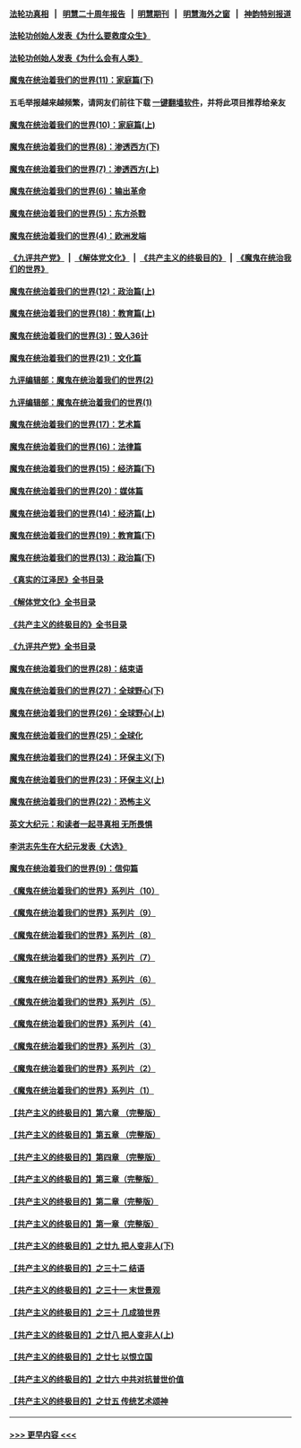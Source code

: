 #### [法轮功真相](https://github.com/gfw-breaker/truth/blob/master/README.md?t=0) &nbsp;&nbsp;|&nbsp;&nbsp; [明慧二十周年报告](https://github.com/gfw-breaker/mh-reports/blob/master/README.md?t=0) &nbsp;&nbsp;|&nbsp;&nbsp;[明慧期刊](https://github.com/gfw-breaker/mh-qikan) &nbsp;&nbsp;|&nbsp;&nbsp; [明慧海外之窗](https://github.com/gfw-breaker/mh-news/blob/master/README.md?t=0) &nbsp;&nbsp;|&nbsp;&nbsp; [神韵特别报道](https://github.com/gfw-breaker/mh-news/blob/master/shenyun.md?t=0)
#### [法轮功创始人发表《为什么要救度众生》](../pages/nsc422/n13975246.md?t=05170343) 
#### [法轮功创始人发表《为什么会有人类》](../pages/nsc422/n13912117.md?t=05170343) 
#### [魔鬼在统治着我们的世界(11)：家庭篇(下)](../pages/nsc422/n10440961.md?t=05170343) 
#### 五毛举报越来越频繁，请网友们前往下载 [一键翻墙软件](https://github.com/gfw-breaker/ssr-accounts)，并将此项目推荐给亲友
#### [魔鬼在统治着我们的世界(10)：家庭篇(上)](../pages/nsc422/n10435448.md?t=05170343) 
#### [魔鬼在统治着我们的世界(8)：渗透西方(下)](../pages/nsc422/n10429603.md?t=05170343) 
#### [魔鬼在统治着我们的世界(7)：渗透西方(上)](../pages/nsc422/n10426013.md?t=05170343) 
#### [魔鬼在统治着我们的世界(6)：输出革命](../pages/nsc422/n10421536.md?t=05170343) 
#### [魔鬼在统治着我们的世界(5)：东方杀戮](../pages/nsc422/n10417707.md?t=05170343) 
#### [魔鬼在统治着我们的世界(4)：欧洲发端](../pages/nsc422/n10414890.md?t=05170343) 
#### [《九评共产党》](https://github.com/begood0513/9ping.md/blob/master/README.md) &nbsp;|&nbsp; [《解体党文化》](../../../../jtdwh.md/blob/master/README.md)  &nbsp;|&nbsp; [《共产主义的终极目的》](../../../../gczydzjmd.md/blob/master/README.md) &nbsp;|&nbsp; [《魔鬼在统治我们的世界》](../../../../mgztzwmdsj.md/blob/master/README.md) 
#### [魔鬼在统治着我们的世界(12)：政治篇(上)](../pages/nsc422/n10444576.md?t=05170343) 
#### [魔鬼在统治着我们的世界(18)：教育篇(上)](../pages/nsc422/n10526970.md?t=05170343) 
#### [魔鬼在统治着我们的世界(3)：毁人36计](../pages/nsc422/n10411583.md?t=05170343) 
#### [魔鬼在统治着我们的世界(21)：文化篇](../pages/nsc422/n10597706.md?t=05170343) 
#### [九评编辑部：魔鬼在统治着我们的世界(2)](../pages/nsc422/n10410036.md?t=05170343) 
#### [九评编辑部：魔鬼在统治着我们的世界(1)](../pages/nsc422/n10406825.md?t=05170343) 
#### [魔鬼在统治着我们的世界(17)：艺术篇](../pages/nsc422/n10499093.md?t=05170343) 
#### [魔鬼在统治着我们的世界(16)：法律篇](../pages/nsc422/n10485969.md?t=05170343) 
#### [魔鬼在统治着我们的世界(15)：经济篇(下)](../pages/nsc422/n10469975.md?t=05170343) 
#### [魔鬼在统治着我们的世界(20)：媒体篇](../pages/nsc422/n10586579.md?t=05170343) 
#### [魔鬼在统治着我们的世界(14)：经济篇(上)](../pages/nsc422/n10457370.md?t=05170343) 
#### [魔鬼在统治着我们的世界(19)：教育篇(下)](../pages/nsc422/n10564808.md?t=05170343) 
#### [魔鬼在统治着我们的世界(13)：政治篇(下)](../pages/nsc422/n10448270.md?t=05170343) 
#### [《真实的江泽民》全书目录](../pages/nsc422/n13721399.md?t=05170343) 
#### [《解体党文化》全书目录](../pages/nsc422/n13721157.md?t=05170343) 
#### [《共产主义的终极目的》全书目录](../pages/nsc422/n13721048.md?t=05170343) 
#### [《九评共产党》全书目录](../pages/nsc422/n13708085.md?t=05170343) 
#### [魔鬼在统治着我们的世界(28)：结束语](../pages/nsc422/n10936246.md?t=05170343) 
#### [魔鬼在统治着我们的世界(27)：全球野心(下)](../pages/nsc422/n10928319.md?t=05170343) 
#### [魔鬼在统治着我们的世界(26)：全球野心(上)](../pages/nsc422/n10900318.md?t=05170343) 
#### [魔鬼在统治着我们的世界(25)：全球化](../pages/nsc422/n10788205.md?t=05170343) 
#### [魔鬼在统治着我们的世界(24)：环保主义(下)](../pages/nsc422/n10695307.md?t=05170343) 
#### [魔鬼在统治着我们的世界(23)：环保主义(上)](../pages/nsc422/n10688613.md?t=05170343) 
#### [魔鬼在统治着我们的世界(22)：恐怖主义](../pages/nsc422/n10614727.md?t=05170343) 
#### [英文大纪元：和读者一起寻真相 无所畏惧](../pages/nsc422/n12542027.md?t=05170343) 
#### [李洪志先生在大纪元发表《大选》](../pages/nsc422/n12534746.md?t=05170343) 
#### [魔鬼在统治着我们的世界(9)：信仰篇](../pages/nsc422/n10432159.md?t=05170343) 
#### [《魔鬼在统治着我们的世界》系列片（10）](../pages/nsc422/n12292670.md?t=05170343) 
#### [《魔鬼在统治着我们的世界》系列片（9）](../pages/nsc422/n12290859.md?t=05170343) 
#### [《魔鬼在统治着我们的世界》系列片（8）](../pages/nsc422/n12287445.md?t=05170343) 
#### [《魔鬼在统治着我们的世界》系列片（7）](../pages/nsc422/n12283425.md?t=05170343) 
#### [《魔鬼在统治着我们的世界》系列片（6）](../pages/nsc422/n12282314.md?t=05170343) 
#### [《魔鬼在统治着我们的世界》系列片（5）](../pages/nsc422/n12281419.md?t=05170343) 
#### [《魔鬼在统治着我们的世界》系列片（4）](../pages/nsc422/n12274024.md?t=05170343) 
#### [《魔鬼在统治着我们的世界》系列片（3）](../pages/nsc422/n12271322.md?t=05170343) 
#### [《魔鬼在统治着我们的世界》系列片（2）](../pages/nsc422/n12269049.md?t=05170343) 
#### [《魔鬼在统治着我们的世界》系列片（1）](../pages/nsc422/n12267575.md?t=05170343) 
#### [【共产主义的终极目的】第六章 （完整版）](../pages/nsc422/n11428913.md?t=05170343) 
#### [【共产主义的终极目的】第五章 （完整版）](../pages/nsc422/n11428912.md?t=05170343) 
#### [【共产主义的终极目的】第四章 （完整版）](../pages/nsc422/n11428907.md?t=05170343) 
#### [【共产主义的终极目的】第三章（完整版）](../pages/nsc422/n11428848.md?t=05170343) 
#### [【共产主义的终极目的】第二章（完整版）](../pages/nsc422/n11428831.md?t=05170343) 
#### [【共产主义的终极目的】第一章（完整版）](../pages/nsc422/n11417651.md?t=05170343) 
#### [【共产主义的终极目的】之廿九 把人变非人(下)](../pages/nsc422/n11344140.md?t=05170343) 
#### [【共产主义的终极目的】之三十二 结语](../pages/nsc422/n11360535.md?t=05170343) 
#### [【共产主义的终极目的】之三十一 末世景观](../pages/nsc422/n11351129.md?t=05170343) 
#### [【共产主义的终极目的】之三十 几成狼世界](../pages/nsc422/n11348280.md?t=05170343) 
#### [【共产主义的终极目的】之廿八 把人变非人(上)](../pages/nsc422/n11340492.md?t=05170343) 
#### [【共产主义的终极目的】之廿七 以恨立国](../pages/nsc422/n11336944.md?t=05170343) 
#### [【共产主义的终极目的】之廿六 中共对抗普世价值](../pages/nsc422/n11324785.md?t=05170343) 
#### [【共产主义的终极目的】之廿五 传统艺术颂神](../pages/nsc422/n11296396.md?t=05170343) 

----
#### [ >>> 更早内容 <<< ](../indexes/nsc422-earlier.md)

